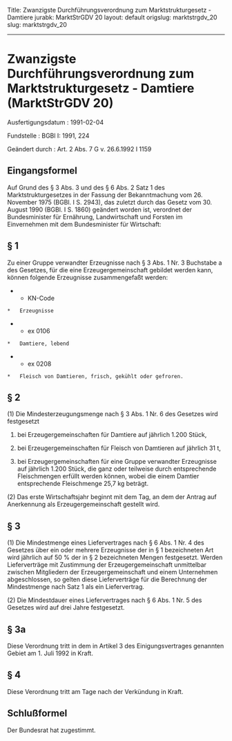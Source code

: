 Title: Zwanzigste Durchführungsverordnung zum Marktstrukturgesetz - Damtiere
jurabk: MarktStrGDV 20
layout: default
origslug: marktstrgdv_20
slug: marktstrgdv_20

---

# Zwanzigste Durchführungsverordnung zum Marktstrukturgesetz - Damtiere (MarktStrGDV 20)

Ausfertigungsdatum
:   1991-02-04

Fundstelle
:   BGBl I: 1991, 224

Geändert durch
:   Art. 2 Abs. 7 G v. 26.6.1992 I 1159


## Eingangsformel

Auf Grund des § 3 Abs. 3 und des § 6 Abs. 2 Satz 1 des
Marktstrukturgesetzes in der Fassung der Bekanntmachung vom 26.
November 1975 (BGBl. I S. 2943), das zuletzt durch das Gesetz vom 30.
August 1990 (BGBl. I S. 1860) geändert worden ist, verordnet der
Bundesminister für Ernährung, Landwirtschaft und Forsten im
Einvernehmen mit dem Bundesminister für Wirtschaft:


## § 1

Zu einer Gruppe verwandter Erzeugnisse nach § 3 Abs. 1 Nr. 3 Buchstabe
a des Gesetzes, für die eine Erzeugergemeinschaft gebildet werden
kann, können folgende Erzeugnisse zusammengefaßt werden:

*    *   KN-Code

    *   Erzeugnisse


*    *   ex 0106

    *   Damtiere, lebend


*    *   ex 0208

    *   Fleisch von Damtieren, frisch, gekühlt oder gefroren.





## § 2

(1) Die Mindesterzeugungsmenge nach § 3 Abs. 1 Nr. 6 des Gesetzes wird
festgesetzt

1.  bei Erzeugergemeinschaften für Damtiere auf jährlich 1.200 Stück,


2.  bei Erzeugergemeinschaften für Fleisch von Damtieren auf jährlich 31
    t,


3.  bei Erzeugergemeinschaften für eine Gruppe verwandter Erzeugnisse auf
    jährlich 1.200 Stück, die ganz oder teilweise durch entsprechende
    Fleischmengen erfüllt werden können, wobei die einem Damtier
    entsprechende Fleischmenge 25,7 kg beträgt.



(2) Das erste Wirtschaftsjahr beginnt mit dem Tag, an dem der Antrag
auf Anerkennung als Erzeugergemeinschaft gestellt wird.


## § 3

(1) Die Mindestmenge eines Liefervertrages nach § 6 Abs. 1 Nr. 4 des
Gesetzes über ein oder mehrere Erzeugnisse der in § 1 bezeichneten Art
wird jährlich auf 50 % der in § 2 bezeichneten Mengen festgesetzt.
Werden Lieferverträge mit Zustimmung der Erzeugergemeinschaft
unmittelbar zwischen Mitgliedern der Erzeugergemeinschaft und einem
Unternehmen abgeschlossen, so gelten diese Lieferverträge für die
Berechnung der Mindestmenge nach Satz 1 als ein Liefervertrag.

(2) Die Mindestdauer eines Liefervertrages nach § 6 Abs. 1 Nr. 5 des
Gesetzes wird auf drei Jahre festgesetzt.


## § 3a

Diese Verordnung tritt in dem in Artikel 3 des Einigungsvertrages
genannten Gebiet am 1. Juli 1992 in Kraft.


## § 4

Diese Verordnung tritt am Tage nach der Verkündung in Kraft.


## Schlußformel

Der Bundesrat hat zugestimmt.

